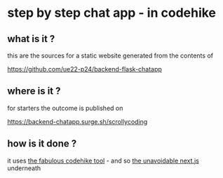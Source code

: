 # step by step chat app - in codehike

## what is it ?

this are the sources for a static website generated from the contents of

https://github.com/ue22-p24/backend-flask-chatapp

## where is it ?

for starters the outcome is published on 

https://backend-chatapp.surge.sh/scrollycoding

## how is it done ?

it uses [the fabulous codehike tool](https://codehike.org/) - and so [the unavoidable next.js](nextjs.org) underneath
